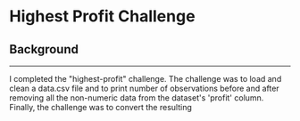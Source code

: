 # **Highest Profit Challenge**

## Background
___

I completed the "highest-profit" challenge. The challenge was to load and clean a data.csv file and to print number of observations before and after removing all the non-numeric data from the dataset's 'profit' column. Finally, the challenge was to convert the resulting 
